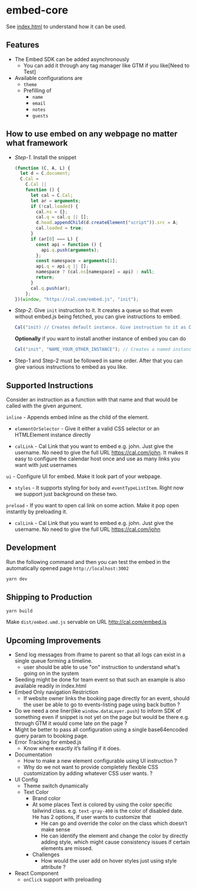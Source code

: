 # embed-core

See [index.html](index.html) to understand how it can be used.

## Features

- The Embed SDK can be added asynchronously
  - You can add it through any tag manager like GTM if you like[Need to Test]
- Available configurations are
  - `theme`
  - Prefilling of
    - `name`
    - `email`
    - `notes`
    - `guests`

## How to use embed on any webpage no matter what framework

- _Step-1._ Install the snippet

    ```javascript
    (function (C, A, L) {
      let d = C.document;
      C.Cal =
        C.Cal ||
        function () {
          let cal = C.Cal;
          let ar = arguments;
          if (!cal.loaded) {
            cal.ns = {};
            cal.q = cal.q || [];
            d.head.appendChild(d.createElement("script")).src = A;
            cal.loaded = true;
          }
          if (ar[0] === L) {
            const api = function () {
              api.q.push(arguments);
            };
            const namespace = arguments[1];
            api.q = api.q || [];
            namespace ? (cal.ns[namespace] = api) : null;
            return;
          }
          cal.q.push(ar);
        };
    })(window, "https://cal.com/embed.js", "init");
    ```

- _Step-2_. Give `init` instruction to it. It creates a queue so that even without embed.js being fetched, you can give instructions to embed.

    ```javascript
    Cal("init) // Creates default instance. Give instruction to it as Cal("instruction")
    ```

    **Optionally** if you want to install another instance of embed you can do

    ```javascript
    Cal("init", "NAME_YOUR_OTHER_INSTANCE"); // Creates a named instance. Give instructions to it as Cal.ns.NAME_YOUR_OTHER_INSTANCE("instruction")
    ```

- Step-1 and Step-2 must be followed in same order. After that you can give various instructions to embed as you like.

## Supported Instructions

Consider an instruction as a function with that name and that would be called with the given argument.

`inline` - Appends embed inline as the child of the element.

- `elementOrSelector` - Give it either a valid CSS selector or an HTMLElement instance directly

- `calLink` - Cal Link that you want to embed e.g. john. Just give the username. No need to give the full URL <https://cal.com/john>. It makes it easy to configure the calendar host once and use as many links you want with just usernames

`ui` - Configure UI for embed. Make it look part of your webpage.

- `styles` - It supports styling for `body` and `eventTypeListItem`. Right now we support just background on these two.

`preload` - If you want to open cal link on some action. Make it pop open instantly by preloading it.

- `calLink` - Cal Link that you want to embed e.g. john. Just give the username. No need to give the full URL <https://cal.com/john>

## Development

Run the following command and then you can test the embed in the automatically opened page `http://localhost:3002`

```bash
yarn dev
```

## Shipping to Production

```bash
yarn build
```

Make `dist/embed.umd.js` servable on URL <http://cal.com/embed.js>

## Upcoming Improvements

- Send log messages from iframe to parent so that all logs can exist in a single queue forming a timeline.
  - user should be able to use "on" instruction to understand what's going on in the system
- Seeding might be done for team event so that such an example is also available readily in index.html
- Embed Only navigation Restriction
  - If website owner links the booking page directly for an event, should the user be able to go to events-listing page using back button ?
- Do we need a one liner(like `window.dataLayer.push`) to inform SDK of something even if snippet is not yet on the page but would be there e.g. through GTM it would come late on the page ?
- Might be better to pass all configuration using a single base64encoded query param to booking page.
- Error Tracking for embed.js
  - Know where exactly it’s failing if it does.
- Documentation
  - How to make a new element configurable using UI instruction ?
  - Why do we not want to provide completely flexible CSS customization by adding whatever CSS user wants. ?
- UI Config
  - Theme switch dynamically
  - Text Color
    - Brand color
    - At some places Text is colored by using the color specific tailwind class. e.g. `text-gray-400` is the color of disabled date. He has 2 options, If user wants to customize that
      - He can go and override the color on the class which doesn’t make sense
      - He can identify the element and change the color by directly adding style, which might cause consistency issues if certain elements are missed.
    - Challenges
      - How would the user add on hover styles just using style attribute ?
- React Component
  - `onClick` support with preloading
